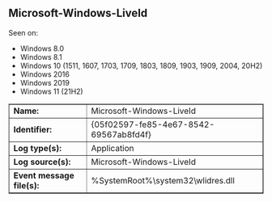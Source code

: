 ## Microsoft-Windows-LiveId

Seen on:
* Windows 8.0
* Windows 8.1
* Windows 10 (1511, 1607, 1703, 1709, 1803, 1809, 1903, 1909, 2004, 20H2)
* Windows 2016
* Windows 2019
* Windows 11 (21H2)

<table border="1" class="docutils">
  <tbody>
    <tr>
      <td><b>Name:</b></td>
      <td>Microsoft-Windows-LiveId</td>
    </tr>
    <tr>
      <td><b>Identifier:</b></td>
      <td>{05f02597-fe85-4e67-8542-69567ab8fd4f}</td>
    </tr>
    <tr>
      <td><b>Log type(s):</b></td>
      <td>Application</td>
    </tr>
    <tr>
      <td><b>Log source(s):</b></td>
      <td>Microsoft-Windows-LiveId</td>
    </tr>
    <tr>
      <td><b>Event message file(s):</b></td>
      <td>%SystemRoot%\system32\wlidres.dll</td>
    </tr>
  </tbody>
</table>

&nbsp;

